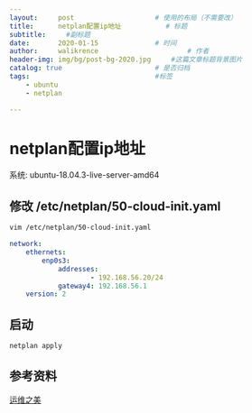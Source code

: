 ```yaml
---
layout:     post   				    # 使用的布局（不需要改）
title:      netplan配置ip地址   		# 标题
subtitle:     #副标题
date:       2020-01-15 				# 时间
author:     walikrence 						# 作者
header-img: img/bg/post-bg-2020.jpg 	#这篇文章标题背景图片
catalog: true 						# 是否归档
tags:								#标签
    - ubuntu
    - netplan

---
```


# netplan配置ip地址	

系统: ubuntu-18.04.3-live-server-amd64

## 修改 /etc/netplan/50-cloud-init.yaml

```sh 
vim /etc/netplan/50-cloud-init.yaml
```

```yml
network:
    ethernets:
        enp0s3:
            addresses:
                    - 192.168.56.20/24
            gateway4: 192.168.56.1
    version: 2
```

## 启动
```sh 
netplan apply
```

## 参考资料
[运维之美](https://www.hi-linux.com/posts/49513.html)
